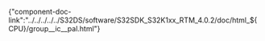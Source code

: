 {"component-doc-link":"../../../../../S32DS/software/S32SDK_S32K1xx_RTM_4.0.2/doc/html_${CPU}/group__ic__pal.html"}  
